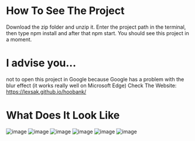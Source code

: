# How To See The Project

Download the zip folder and unzip it.
Enter the project path in the terminal, then type npm install and after that npm start.
You should see this project in a moment.

# I advise you...
not to open this project in Google because Google has a problem with the blur effect (it works really well on Microsoft Edge)
Check The Website: https://lexsak.github.io/hoobank/ 

# What Does It Look Like
![image](https://github.com/Lexsak/hoobank/assets/143490317/0fcd70ca-c7b2-49a5-b3d4-5b8c848e312c)
![image](https://github.com/Lexsak/hoobank/assets/143490317/7cf38403-cf1a-4f3c-905e-3e2f80aeab4d)
![image](https://github.com/Lexsak/hoobank/assets/143490317/76e2b911-24b1-4476-a6da-2c00a97e6b30)
![image](https://github.com/Lexsak/hoobank/assets/143490317/c8ee6f26-3b66-4bbc-a7bd-05b8eab7c85c)
![image](https://github.com/Lexsak/hoobank/assets/143490317/94302b36-1e6c-484c-8005-575b89419eda)
![image](https://github.com/Lexsak/hoobank/assets/143490317/fa0f7e79-c295-4ca5-af30-18d6d7267e49)




